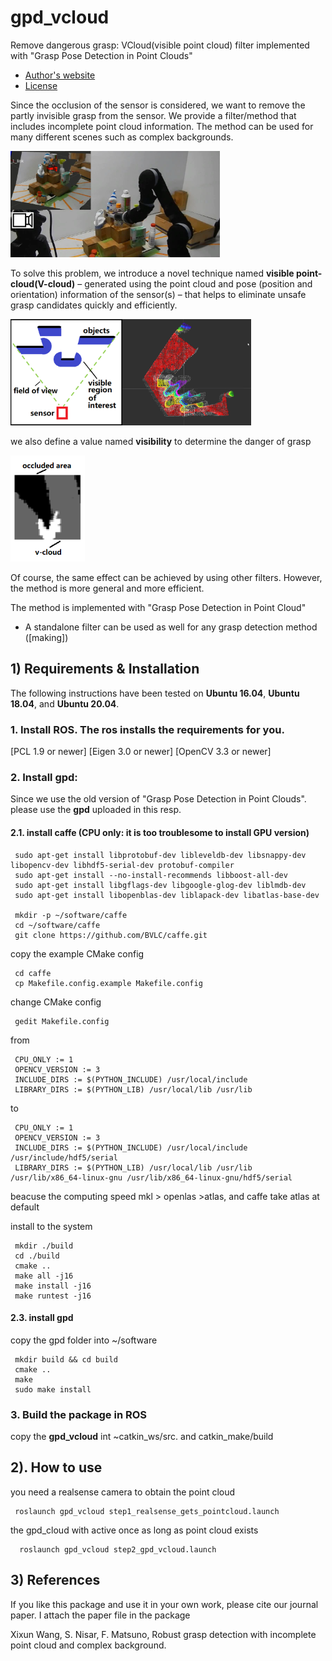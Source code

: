 # gpd_vcloud
Remove dangerous grasp: VCloud(visible point cloud) filter implemented with "Grasp Pose Detection in Point Clouds"

* [Author's website](https://www.oit.ac.jp/elc/~matsunolab/index.html)
* [License](making)


Since the occlusion of the sensor is considered, we want to remove the partly invisible grasp from the sensor.
We provide a filter/method that includes incomplete point cloud information.
The method can be used for many different scenes such as complex backgrounds. 

<img src="doc/Fig_exp.png" height=170px/>

To solve this problem, we introduce a novel technique named **visible point-cloud(V-cloud)** – generated using the point cloud and pose (position and orientation) information of the sensor(s) – that helps to eliminate unsafe grasp candidates quickly and efficiently.

<img src="doc/Fig_visible_region_c3.png" height=170px/><img src="doc/Fig_vcloud.png" height=170px/>

we also define a value named **visibility** to determine the danger of grasp

<img src="doc/Fig_light_cloud_3_c.png" height=170px/>

Of course, the same effect can be achieved by using other filters. However, the method is more general and more efficient.

The method is implemented with "Grasp Pose Detection in Point Cloud"
* A standalone filter can be used as well for any grasp detection method ([making])

## 1) Requirements & Installation

The following instructions have been tested on  **Ubuntu 16.04**, **Ubuntu 18.04**, and  **Ubuntu 20.04**.

### 1. Install ROS. The ros installs the requirements for you.
  [PCL 1.9 or newer]
  [Eigen 3.0 or newer]
  [OpenCV 3.3 or newer]

### 2. Install gpd:
   Since we use the old version of "Grasp Pose Detection in Point Clouds". please use the **gpd** uploaded in this resp.

#### 2.1. install caffe (CPU only: it is too troublesome to install GPU version) 
   ```
    sudo apt-get install libprotobuf-dev libleveldb-dev libsnappy-dev libopencv-dev libhdf5-serial-dev protobuf-compiler
    sudo apt-get install --no-install-recommends libboost-all-dev
    sudo apt-get install libgflags-dev libgoogle-glog-dev liblmdb-dev
    sudo apt-get install libopenblas-dev liblapack-dev libatlas-base-dev

    mkdir -p ~/software/caffe
    cd ~/software/caffe
    git clone https://github.com/BVLC/caffe.git
   ```

copy the example CMake config
   ```
    cd caffe
    cp Makefile.config.example Makefile.config
   ```

change CMake config
   ```
    gedit Makefile.config
   ```
from
   ```
    CPU_ONLY := 1
    OPENCV_VERSION := 3
    INCLUDE_DIRS := $(PYTHON_INCLUDE) /usr/local/include
    LIBRARY_DIRS := $(PYTHON_LIB) /usr/local/lib /usr/lib
   ```
to
   ```
    CPU_ONLY := 1
    OPENCV_VERSION := 3
    INCLUDE_DIRS := $(PYTHON_INCLUDE) /usr/local/include /usr/include/hdf5/serial
    LIBRARY_DIRS := $(PYTHON_LIB) /usr/local/lib /usr/lib /usr/lib/x86_64-linux-gnu /usr/lib/x86_64-linux-gnu/hdf5/serial
   ```
beacuse the computing speed mkl > openlas >atlas, and caffe take atlas at default

install to the system
   ```
    mkdir ./build
    cd ./build
    cmake ..
    make all -j16
    make install -j16
    make runtest -j16
   ```


#### 2.3. install gpd
copy the gpd folder into ~/software
   ```
    mkdir build && cd build
    cmake ..
    make
    sudo make install
   ```

### 3. Build the package in ROS
copy the **gpd_vcloud** int ~catkin_ws/src.
and catkin_make/build


## 2). How to use
you need a realsense camera to obtain the point cloud
   ```
    roslaunch gpd_vcloud step1_realsense_gets_pointcloud.launch
   ```
the gpd_cloud with active once as long as point cloud exists
   ```
     roslaunch gpd_vcloud step2_gpd_vcloud.launch
   ```

## 3) References

If you like this package and use it in your own work, please cite our journal
paper. I attach the paper file in the package

Xixun Wang, S. Nisar, F. Matsuno, Robust grasp detection with incomplete point cloud and complex background.

